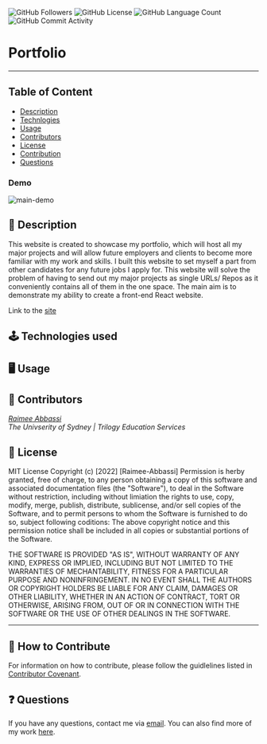 <img alt="GitHub Followers" src="https://img.shields.io/github/followers/Raimeeab"> <img alt="GitHub License" src="https://img.shields.io/apm/l/vim-mode"> <img alt="GitHub Language Count" src="https://img.shields.io/github/languages/count/Raimeeab/react-portfolio"> <img alt="GitHub Commit Activity" src="https://img.shields.io/github/commit-activity/w/Raimeeab/react-portfolio">

# Portfolio

---

## Table of Content

- [Description](#description)
- [Technlogies](#technologies)
- [Usage](#usage)
- [Contributors](#contributors)
- [License](#license)
- [Contribution](#contribution)
- [Questions](#questions)

### Demo

![main-demo]()

<a name="description"></a>

## 📝 Description

This website is created to showcase my portfolio, which will host all my major projects and will allow future employers and clients to become more familiar with my work and skills. I built this website to set myself a part from other candidates for any future jobs I apply for. This website will solve the problem of having to send out my major projects as single URLs/ Repos as it conveniently contains all of them in the one space. The main aim is to demonstrate my ability to create a front-end React website.

Link to the [site]()

<a name="technologies"></a>

## 🕹 Technologies used

<a name="usage"></a>

## 🖥 Usage

<a name="contributors"></a>

## 👥 Contributors

_[Raimee Abbassi](https://github.com/Raimeeab)_ <br>
_The Univserity of Sydney | Trilogy Education Services_ <br>

<a name="license"></a>

## 🔖 License

MIT License
Copyright (c) [2022] [Raimee-Abbassi]
Permission is herby granted, free of charge, to any person obtaining a copy of this software and associated documentation files (the "Software"), to deal in the Software without restriction, including without limiation the rights to use, copy, modify, merge, publish, distribute, sublicense, and/or sell copies of the Software, and to permit persons to whom the Software is furnished to do so, subject following coditions:
The above copyright notice and this permission notice shall be included in all copies or substantial portions of the Software.

THE SOFTWARE IS PROVIDED "AS IS", WITHOUT WARRANTY OF ANY KIND, EXPRESS OR IMPLIED, INCLUDING BUT NOT LIMITED TO THE WARRANTIES OF MECHANTABILITY, FITNESS FOR A PARTICULAR PURPOSE AND NONINFRINGEMENT. IN NO EVENT SHALL THE AUTHORS OR COPYRIGHT HOLDERS BE LIABLE FOR ANY CLAIM, DAMAGES OR OTHER LIABILITY, WHETHER IN AN ACTION OF CONTRACT, TORT OR OTHERWISE, ARISING FROM, OUT OF OR IN CONNECTION WITH THE SOFTWARE OR THE USE OF OTHER DEALINGS IN THE SOFTWARE.

---

<a name="contribution"></a>

## 🤝 How to Contribute

For information on how to contribute, please follow the guidlelines listed in [Contributor Covenant](https://www.contributor-covenant.org/).

<a name="questions"></a>

## ❓ Questions

If you have any questions, contact me via [email](raimee.abbassi@gmail.com). You can also find more of my work [here](https://github.com/Raimeeab).
